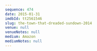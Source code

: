 ```yaml
---
sequence: 474
date: 2015-01-31
imdbId: tt2561546
slug: the-town-that-dreaded-sundown-2014
venue: null
venueNotes: null
medium: Amazon
mediumNotes: null
---
```

